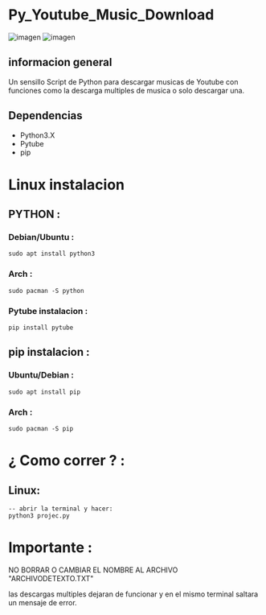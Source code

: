 # Py_Youtube_Music_Download

![imagen](https://github.com/finoshaggy/Py_Youtube_Music_Download/assets/103294216/ffcc056c-e628-424b-9af5-fa77b60545ef) ![imagen](https://github.com/finoshaggy/Py_Youtube_Music_Download/assets/103294216/60001897-8d01-415a-8402-b2f9727bc004)

informacion general
-------------------
Un sensillo Script de Python para descargar musicas de Youtube
con funciones como la descarga multiples de musica o solo descargar una.

Dependencias
------------
- Python3.X
- Pytube
- pip

# Linux instalacion

  ## PYTHON :

  ### Debian/Ubuntu :
    sudo apt install python3

  ### Arch :
    sudo pacman -S python

  ### Pytube instalacion :

    pip install pytube

## pip instalacion : 

  ### Ubuntu/Debian :
    sudo apt install pip

  ### Arch :
    sudo pacman -S pip 

# ¿ Como correr ? :

## Linux:
    -- abrir la terminal y hacer:
    python3 projec.py

# Importante :

NO BORRAR O CAMBIAR EL NOMBRE AL ARCHIVO "ARCHIVODETEXTO.TXT"

las descargas multiples dejaran de funcionar y en el mismo terminal saltara un mensaje de error.
